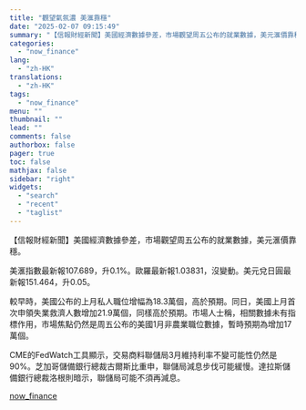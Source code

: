 ```yaml
---
title: "觀望氣氛濃 美滙靠穩"
date: "2025-02-07 09:15:49"
summary: "【信報財經新聞】美國經濟數據參差，市場觀望周五公布的就業數據，美元滙價靠穩。美滙指數最新報107.6..."
categories:
  - "now_finance"
lang:
  - "zh-HK"
translations:
  - "zh-HK"
tags:
  - "now_finance"
menu: ""
thumbnail: ""
lead: ""
comments: false
authorbox: false
pager: true
toc: false
mathjax: false
sidebar: "right"
widgets:
  - "search"
  - "recent"
  - "taglist"
---
```


【信報財經新聞】美國經濟數據參差，市場觀望周五公布的就業數據，美元滙價靠穩。

美滙指數最新報107.689，升0.1%。歐羅最新報1.03831，沒變動。美元兌日圓最新報151.464，升0.05。

較早時，美國公布的上月私人職位增幅為18.3萬個，高於預期。同日，美國上月首次申領失業救濟人數增加21.9萬個，同樣高於預期。市場人士稱，相關數據未有指標作用，市場焦點仍然是周五公布的美國1月非農業職位數據，暫時預期為增加17萬個。

CME的FedWatch工具顯示，交易商料聯儲局3月維持利率不變可能性仍然是90%。芝加哥儲備銀行總裁古爾斯比重申，聯儲局減息步伐可能緩慢。達拉斯儲備銀行總裁洛根則暗示，聯儲局可能不須再減息。

[now_finance](https://finance.now.com/news/post.php?id=904528)
